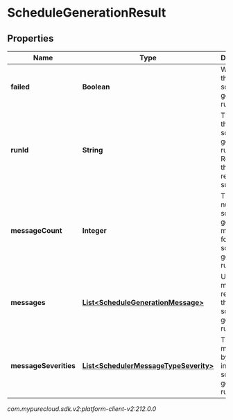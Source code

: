 # ScheduleGenerationResult


## Properties

| Name | Type | Description | Notes |
| ------------ | ------------- | ------------- | ------------- |
| **failed** | **Boolean** | Whether the schedule generation run failed |  [optional] |
| **runId** | **String** | The ID of the schedule generation run. Reference this when requesting support |  [optional] |
| **messageCount** | **Integer** | The number of schedule generation messages for this schedule generation run |  [optional] |
| **messages** | [**List&lt;ScheduleGenerationMessage&gt;**](ScheduleGenerationMessage) | User facing messages related to the schedule generation run |  [optional] |
| **messageSeverities** | [**List&lt;SchedulerMessageTypeSeverity&gt;**](SchedulerMessageTypeSeverity) | The list of messages by severity in this schedule generation run |  [optional] |




_com.mypurecloud.sdk.v2:platform-client-v2:212.0.0_
